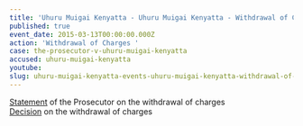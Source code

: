 ```yaml
---
title: 'Uhuru Muigai Kenyatta - Uhuru Muigai Kenyatta - Withdrawal of Charges '
published: true
event_date: 2015-03-13T00:00:00.000Z
action: 'Withdrawal of Charges '
case: the-prosecutor-v-uhuru-muigai-kenyatta
accused: uhuru-muigai-kenyatta
youtube:
slug: uhuru-muigai-kenyatta-events-uhuru-muigai-kenyatta-withdrawal-of-charges-
---
```



[Statement](https://youtu.be/s3HORJn15Mg) of the Prosecutor on the withdrawal of charges
<br>[Decision](http://www.icc-cpi.int/iccdocs/doc/doc1936247.pdf) on the withdrawal of charges